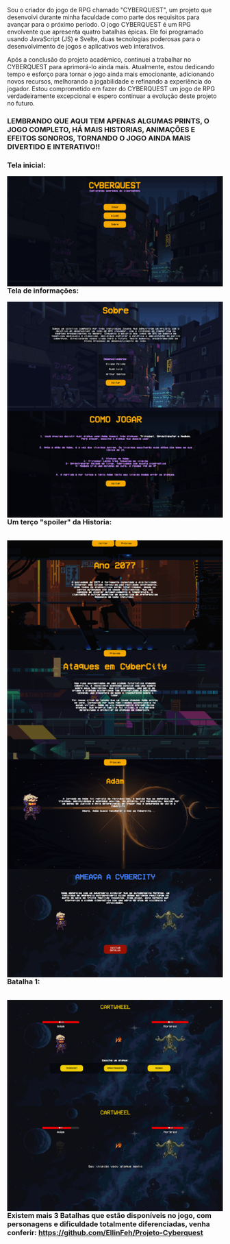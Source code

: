 Sou o criador do jogo de RPG chamado "CYBERQUEST", um projeto que desenvolvi durante minha faculdade como parte dos requisitos para avançar para o próximo período. O jogo CYBERQUEST é um RPG envolvente que apresenta quatro batalhas épicas. Ele foi programado usando JavaScript (JS) e Svelte, duas tecnologias poderosas para o desenvolvimento de jogos e aplicativos web interativos.

Após a conclusão do projeto acadêmico, continuei a trabalhar no CYBERQUEST para aprimorá-lo ainda mais. Atualmente, estou dedicando tempo e esforço para tornar o jogo ainda mais emocionante, adicionando novos recursos, melhorando a jogabilidade e refinando a experiência do jogador. Estou comprometido em fazer do CYBERQUEST um jogo de RPG verdadeiramente excepcional e espero continuar a evolução deste projeto no futuro.

### LEMBRANDO QUE AQUI TEM APENAS ALGUMAS PRINTS, O JOGO COMPLETO, HÁ MAIS HISTORIAS, ANIMAÇÕES E EFEITOS SONOROS, TORNANDO O JOGO AINDA MAIS DIVERTIDO E INTERATIVO!!


### Tela inicial:
<img align="left" src="/public/images/PrintsDoGame/tela1.png" alt="ellinfeh"><br>


### Tela de informações:

<img align="left" src="/public/images/PrintsDoGame/tela0.1.png" alt="ellinfeh"> <br>
<img align="left" src="/public/images/PrintsDoGame/tela0.png" alt="ellinfeh"><br>




### Um terço "spoiler" da Historia:


<br> 
<img align="left" src="/public/images/PrintsDoGame/tela2.png" alt="ellinfeh"> <br> 
<img align="left" src="/public/images/PrintsDoGame/tela3.png" alt="ellinfeh"> <br>
<img align="left" src="/public/images/PrintsDoGame/tela4.png" alt="ellinfeh"> <br>
<img align="left" src="/public/images/PrintsDoGame/tela5.png" alt="ellinfeh"> <br>





### Batalha 1:


<br>
<img align="left" src="/public/images/PrintsDoGame/tela6.png" alt="ellinfeh"> <br>

<img align="left" src="/public/images/PrintsDoGame/tela7.png" alt="ellinfeh"> 


### Existem mais 3 Batalhas que estão disponíveis no jogo, com personagens e dificuldade totalmente diferenciadas, venha conferir: https://github.com/EllinFeh/Projeto-Cyberquest


